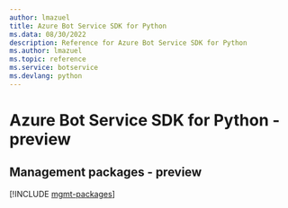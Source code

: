 ```yaml
---
author: lmazuel
title: Azure Bot Service SDK for Python
ms.data: 08/30/2022
description: Reference for Azure Bot Service SDK for Python
ms.author: lmazuel
ms.topic: reference
ms.service: botservice
ms.devlang: python
---
```

# Azure Bot Service SDK for Python - preview

## Management packages - preview
[!INCLUDE [mgmt-packages](bot-service-mgmt-index.md)]